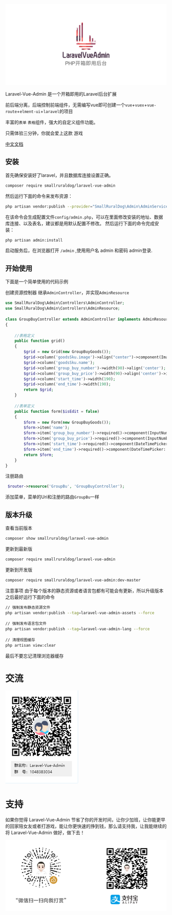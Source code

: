 ![logo](./docs/README.assets/logo-1584436939847.png)

Laravel-Vue-Admin 是一个开箱即用的Laravel后台扩展

前后端分离，后端控制前端组件，无需编写vue即可创建一个`vue`+`vuex`+`vue-route`+`elment-ui`+`laravel`的项目

丰富的`表单` `表格`组件，强大的自定义组件功能。

只需体验三分钟，你就会爱上这款 游戏


[中文文档](https://smallruraldog.github.io/laravel-vue-admin/#/)

## 安装
首先确保安装好了laravel，并且数据库连接设置正确。

``` bash
composer require smallruraldog/laravel-vue-admin
```

然后运行下面的命令来发布资源：
``` bash
php artisan vendor:publish --provider="SmallRuralDog\Admin\AdminServiceProvider"
```
在该命令会生成配置文件`config/admin.php`，可以在里面修改安装的地址、数据库连接、以及表名，建议都是用默认配置不修改。
然后运行下面的命令完成安装：
``` bash
php artisan admin:install
```
启动服务后，在浏览器打开 `/admin` ,使用用户名 admin 和密码 admin登录.
## 开始使用
下面是一个简单使用的代码示例


创建资源控制器 继承`AdminController`，并实现`AdminResource`

```php
use SmallRuralDog\Admin\Controllers\AdminController;
use SmallRuralDog\Admin\Controllers\AdminResource;

class GroupBuyController extends AdminController implements AdminResource
{

    //表格定义
    public function grid()
    {
        $grid = new Grid(new GroupBuyGoods());
        $grid->column('goodsSku.image')->align("center")->component(Image::make()->size(50, 50));
        $grid->column('goodsSku.name');
        $grid->column('group_buy_number')->width(90)->align('center');
        $grid->column('group_buy_price')->width(90)->align('center')->itemPrefix("￥");
        $grid->column('start_time')->width(190);
        $grid->column('end_time')->width(190);
        return $grid;
    }

    //表单定义
    public function form($isEdit = false)
    {
        $form = new Form(new GroupBuyGoods());
        $form->item('name');
        $form->item('group_buy_number')->required()->component(InputNumber::make(2)->min(2));
        $form->item('group_buy_price')->required()->component(InputNumber::make()->precision(2));
        $form->item('start_time')->required()->component(DateTimePicker::make());
        $form->item('end_time')->required()->component(DateTimePicker::make());
        return $form;
    }
}
```
注册路由
```php
 $router->resource('GroupBu', 'GroupBuyController');
```
添加菜单，菜单的Uri和注册的路由`GroupBu`一样

## 版本升级

 查看当前版本
```bash
composer show smallruraldog/laravel-vue-admin
```
 更新到最新版
```bash
composer require smallruraldog/laravel-vue-admin
```
 更新到开发版
```bash
composer require smallruraldog/laravel-vue-admin:dev-master
```
 注意事项
由于每个版本的静态资源或者语言包都有可能会有更新，所以升级版本之后最好运行下面的命令
```bash
// 强制发布静态资源文件
php artisan vendor:publish --tag=laravel-vue-admin-assets --force

// 强制发布语言包文件
php artisan vendor:publish --tag=laravel-vue-admin-lang --force

// 清理视图缓存
php artisan view:clear
```
最后不要忘记清理浏览器缓存



# 交流

![image-20200313103804881](./docs/README.assets/image-20200313103804881.png)

# 支持

如果你觉得 Laravel-Vue-Admin 节省了你的开发时间，让你少加班，让你能更早的回家陪女友或者打游戏，能让你更快速的挣到钱，那么请支持我，让我能继续的将 Laravel-Vue-Admin 做好，做下去！

![image-20200313112129545](./docs/README.assets/image-20200313112129545.png)